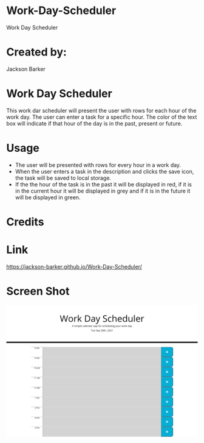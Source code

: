 # Work-Day-Scheduler

Work Day Scheduler

# Created by:

Jackson Barker

# Work Day Scheduler

This work dar scheduler will present the user with rows for each hour of the work day. The user can enter a task for a specific hour. The color of the text box will indicate if that hour of the day is in the past, present or future.

# Usage

- The user will be presented with rows for every hour in a work day.
- When the user enters a task in the description and clicks the save icon, the task will be saved to local storage.
- If the the hour of the task is in the past it will be displayed in red, if it is in the current hour it will be displayed in grey and if it is in the future it will be displayed in green.

# Credits

# Link

https://jackson-barker.github.io/Work-Day-Scheduler/

# Screen Shot

![Work Day Scheduler SS](./assets/work-daySS.png)
